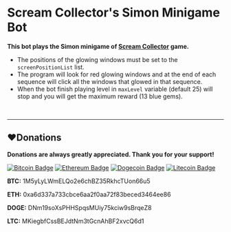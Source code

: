 # Scream Collector's Simon Minigame Bot
**This bot plays the Simon minigame of [Scream Collector]( https://store.steampowered.com/app/726390/Scream_Collector/ " Scream Collector on Steam") game.**
* The positions of the glowing windows must be set to the `screenPositionList` list.
* The program will look for red glowing windows and at the end of each sequence will click all the windows that glowed in that sequence.
* When the bot finish playing level in `maxLevel` variable (default 25) will stop and you will get the maximum reward (13 blue gems).

<br>

------------
## :heart:Donations
**Donations are always greatly appreciated. Thank you for your support!**

[![Bitcoin Badge](https://img.shields.io/badge/Bitcoin-89520e?style=flat&logo=bitcoin&logoColor=white)](#heartdonations)
[![Ethereum Badge](https://img.shields.io/badge/Ethereum-3C3C3D?style=flat&logo=ethereum&logoColor=white)](#heartdonations)
[![Dogecoin Badge](https://img.shields.io/badge/Dogecoin-C2A633?style=flat&logo=dogecoin&logoColor=white)](#heartdonations)
[![Litecoin Badge](https://img.shields.io/badge/Litecoin-A6A9AA?style=flat&logo=litecoin&logoColor=white)](#heartdonations)

**BTC:** 1M5yLyLWmELQo2e6chBZ35RkhcTUon66u5

**ETH:** 0xa6d337a733cbce6aa2f0aa72f83beced3464ee86

**DOGE:** DNm19soXsPHHSpqsMUiy75kciw9sBrqeZ8

**LTC:** MKiegbfCssBEJdtNm3tGcnAhBF2xvcQ6d1
